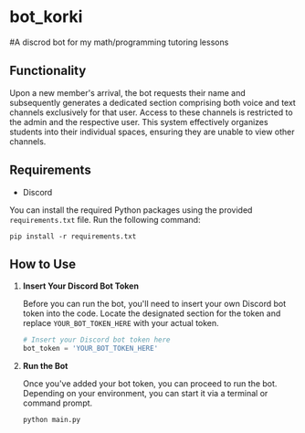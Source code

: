 # bot_korki
#A discrod bot for my math/programming tutoring lessons

## Functionality
Upon a new member's arrival, the bot requests their name and subsequently generates a dedicated section comprising both voice and text channels exclusively for that user. Access to these channels is restricted to the admin and the respective user. This system effectively organizes students into their individual spaces, ensuring they are unable to view other channels.


## Requirements

- Discord

You can install the required Python packages using the provided `requirements.txt` file. Run the following command:

```
pip install -r requirements.txt
```

## How to Use

1. **Insert Your Discord Bot Token**

    Before you can run the bot, you'll need to insert your own Discord bot token into the code. Locate the designated section for the token and replace `YOUR_BOT_TOKEN_HERE` with your actual token.

    ```python
    # Insert your Discord bot token here
    bot_token = 'YOUR_BOT_TOKEN_HERE'
    ```

2. **Run the Bot**

    Once you've added your bot token, you can proceed to run the bot. Depending on your environment, you can start it via a terminal or command prompt.

    ```bash
    python main.py
    ```
